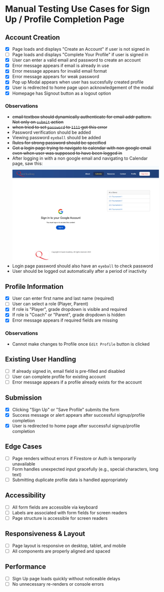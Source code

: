 # Manual Testing Use Cases for Sign Up / Profile Completion Page

## Account Creation

- [x] Page loads and displays "Create an Account" if user is not signed in
- [ ] Page loads and displays "Complete Your Profile" if user is signed in
- [x] User can enter a valid email and password to create an account
- [x] Error message appears if email is already in use
- [x] Error message appears for invalid email format
- [x] Error message appears for weak password
- [x] Pop up Modal appears when user has succesfully created profile
- [x] User is redirected to home page upon acknowledgement of the modal
- [x] Homepage has Signout button as a logout option

### Observations
- ~~email textbox should dynamically authenticate for email addr pattern. Not only on `submit` action~~
- ~~when tried to set `password` to `1111` got this error~~
- Password verification should be added
- Viewing password `eyeball` should be added
- ~~Rules for strong password should be specified~~
- ~~Got a login page trying to navigate to calendar with non google email even when user was supposed to have been logged in~~
- After logging in with a non google email and navigating to Calendar page, saw this: ![Login page when logged in](objectiveEvidence/CalendarAfterLoginNoAccess.jpg)
- Login page password should also have an `eyeball` to check password
- User should be logged out automatically after a period of inactivity

## Profile Information

- [x] User can enter first name and last name (required)
- [ ] User can select a role (Player, Parent)
- [x] If role is "Player", grade dropdown is visible and required
- [x] If role is "Coach" or "Parent", grade dropdown is hidden
- [x] Error message appears if required fields are missing

### Observations
- Cannot make changes to Profile once `Edit Profile` button is clicked

## Existing User Handling

- [ ] If already signed in, email field is pre-filled and disabled
- [ ] User can complete profile for existing account
- [ ] Error message appears if a profile already exists for the account

## Submission

- [x] Clicking "Sign Up" or "Save Profile" submits the form
- [x] Success message or alert appears after successful signup/profile completion
- [x] User is redirected to home page after successful signup/profile completion

## Edge Cases

- [ ] Page renders without errors if Firestore or Auth is temporarily unavailable
- [ ] Form handles unexpected input gracefully (e.g., special characters, long text)
- [ ] Submitting duplicate profile data is handled appropriately

## Accessibility

- [ ] All form fields are accessible via keyboard
- [ ] Labels are associated with form fields for screen readers
- [ ] Page structure is accessible for screen readers

## Responsiveness & Layout

- [ ] Page layout is responsive on desktop, tablet, and mobile
- [ ] All components are properly aligned and spaced

## Performance

- [ ] Sign Up page loads quickly without noticeable delays
- [ ] No unnecessary re-renders or console errors
